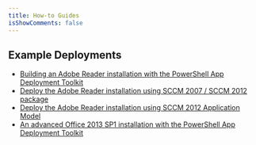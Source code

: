 ```yaml
---
title: How-to Guides
isShowComments: false
---
```

## Example Deployments

- [Building an Adobe Reader installation with the PowerShell App Deployment Toolkit](Example-AdobeReader)
- [Deploy the Adobe Reader installation using SCCM 2007 / SCCM 2012 package](Example-AdobeReaderSCCM20072012)
- [Deploy the Adobe Reader installation using SCCM 2012 Application Model](Example-AdobeReaderSCCM2012AppModel)
- [An advanced Office 2013 SP1 installation with the PowerShell App Deployment Toolkit](Example-Office2013SP1)